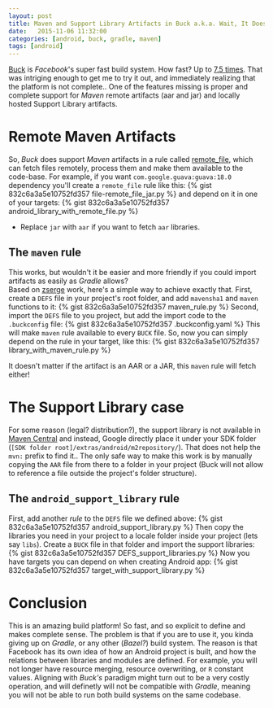 ```yaml
---
layout: post
title: Maven and Support Library Artifacts in Buck a.k.a. Wait, It Doesn't Have Full Dependency Resolution Support!?
date:   2015-11-06 11:32:00
categories: [android, buck, gradle, maven]
tags: [android]
---
```

[Buck](https://buckbuild.com/) is _Facebook_'s super fast build system. How fast? Up to [7.5 times](https://buckbuild.com/article/exopackage.html). That was intriging enough to get me to try it out, and immediately realizing that the platform is not complete..
One of the features missing is proper and complete support for _Maven_ remote artifacts (aar and jar) and locally hosted Support Library artifacts.

# Remote Maven Artifacts #
So, _Buck_ does support _Maven_ artifacts in a rule called [remote_file](https://buckbuild.com/rule/remote_file.html), which can fetch
files remotely, process them and make them available to the code-base. For example, if you want `com.google.guava:guava:18.0` dependency
you'll create a `remote_file` rule like this:
{% gist 832c6a3a5e10752fd357 file-remote_file_jar.py %} 
and depend on it in one of your targets:
{% gist 832c6a3a5e10752fd357 android_library_with_remote_file.py %} 
<br/>
 * Replace `jar` with `aar` if you want to fetch `aar` libraries.

## The `maven` rule ##
This works, but wouldn't it be easier and more friendly if you could import artifacts as easily as _Gradle_ allows?<br/>
Based on [zserge](https://github.com/zserge/buckbone/blob/master/buckbonejava) work, here's a simple way to achieve exactly that.
First, create a `DEFS` file in your project's root folder, and add `mavensha1` and `maven` functions to it:
{% gist 832c6a3a5e10752fd357 maven_rule.py %}
Second, import the `DEFS` file to you project, but add the import code to the `.buckconfig` file:
{% gist 832c6a3a5e10752fd357 .buckconfig.yaml %}
This will make `maven` rule available to every `BUCK` file. So, now you can simply depend on the rule in your target, like this:
{% gist 832c6a3a5e10752fd357 library_with_maven_rule.py %}

It doesn't matter if the artifact is an AAR or a JAR, this `maven` rule will fetch either!

# The Support Library case #
For some reason (legal? distribution?), the support library is not available in [Maven Central](http://search.maven.org/)
and instead, Google directly place it under your SDK folder (`[SDK folder root]/extras/android/m2repository/`). That does not help the `mvn:`
prefix to find it.. The only safe way to make this work is by manually copying the `AAR` file from there to a folder in your project
(Buck will not allow to reference a file outside the project's folder structure).

## The `android_support_library` rule ##
First, add another _rule_ to the `DEFS` file we defined above:
{% gist 832c6a3a5e10752fd357 android_support_library.py %}
Then copy the libraries you need in your project to a locale folder inside your project (lets say `libs`). Create a `BUCK` file
in that folder and import the support libraries:
{% gist 832c6a3a5e10752fd357 DEFS_support_libraries.py  %}
Now you have targets you can depend on when creating Android app:
{% gist 832c6a3a5e10752fd357 target_with_support_library.py %}

# Conclusion #
This is an amazing build platform! So fast, and so explicit to define and makes complete sense. The problem is that if you are to use it, you kinda giving up on _Gradle_, or any other (_Bazel?_) build system. The reason is that Facebook has its own idea of how an Android project is built, and how the relations between libraries and modules are defined. For example, you will not longer have resource merging, resource overwriting, or `R` constant values. Aligning with _Buck's_ paradigm might turn out to be a very costly operation, and will definetly will not be compatible with _Gradle_, meaning you will not be able to run both build systems on the same codebase.
